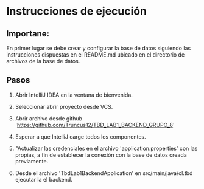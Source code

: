 # Instrucciones de ejecución
## Importane: 
En primer lugar se debe crear y configurar la base de datos siguiendo las instrucciones dispuestas en el README.md ubicado en el directorio de archivos de la base de datos.

## Pasos

1. Abrir IntelliJ IDEA en la ventana de bienvenida.

2. Seleccionar abrir proyecto desde VCS.

3. Abrir archivo desde github 
    'https://github.com/Truncus12/TBD_LAB1_BACKEND_GRUPO_8'

4. Esperar a que IntelliJ carge todos los componentes.

5. "Actualizar las credenciales en el archivo 'application.properties' con las propias, a fin de establecer la conexión con la base de datos creada previamente.

6. Desde el archivo 'TbdLab1BackendApplication' en src/main/java/cl.tbd ejecutar la el backend.
